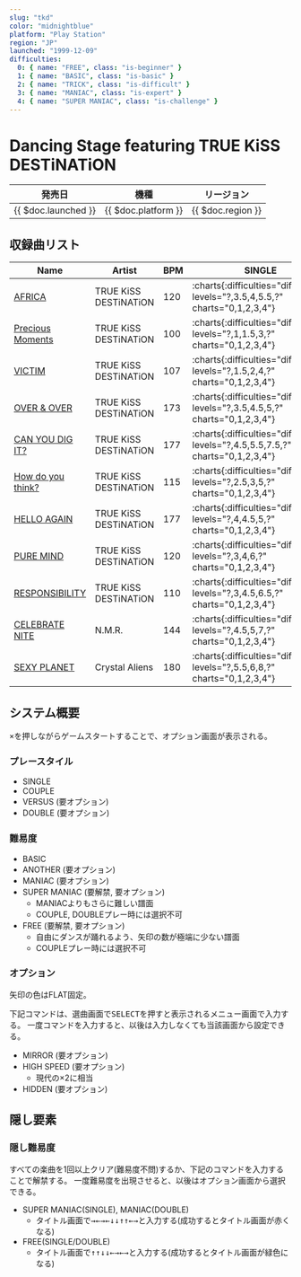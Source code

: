 ```yaml
---
slug: "tkd"
color: "midnightblue"
platform: "Play Station"
region: "JP"
launched: "1999-12-09"
difficulties:
  0: { name: "FREE", class: "is-beginner" }
  1: { name: "BASIC", class: "is-basic" }
  2: { name: "TRICK", class: "is-difficult" }
  3: { name: "MANIAC", class: "is-expert" }
  4: { name: "SUPER MANIAC", class: "is-challenge" }
---
```


# Dancing Stage featuring TRUE KiSS DESTiNATiON

|発売日|機種|リージョン|
|------|----|---------|
|{{ $doc.launched }}|{{ $doc.platform }}|{{ $doc.region }}|

## 収録曲リスト

|Name|Artist|BPM|SINGLE|DOUBLE|COUPLE|
|----|------|---|------|------|------|
|[AFRICA](/songs/africa)|TRUE KiSS DESTiNATiON|120|:charts{:difficulties="difficulties" levels="?,3.5,4,5.5,?" charts="0,1,2,3,4"}|:charts{:difficulties="difficulties" levels="?,4,7.5,?" charts="0,1,2,3"}|:charts{:difficulties="difficulties" levels="3.5,4,5.5" charts="1,2,3"}|
|[Precious Moments](/songs/precious-moments)|TRUE KiSS DESTiNATiON|100|:charts{:difficulties="difficulties" levels="?,1,1.5,3,?" charts="0,1,2,3,4"}|:charts{:difficulties="difficulties" levels="?,2,3,?" charts="0,1,2,3"}|:charts{:difficulties="difficulties" levels="1,1.5,3" charts="1,2,3"}|
|[VICTIM](/songs/victim)|TRUE KiSS DESTiNATiON|107|:charts{:difficulties="difficulties" levels="?,1.5,2,4,?" charts="0,1,2,3,4"}|:charts{:difficulties="difficulties" levels="?,2.5,3.5,?" charts="0,1,2,3"}|:charts{:difficulties="difficulties" levels="1.5,2,4" charts="1,2,3"}|
|[OVER & OVER](/songs/over-over)|TRUE KiSS DESTiNATiON|173|:charts{:difficulties="difficulties" levels="?,3.5,4.5,5,?" charts="0,1,2,3,4"}|:charts{:difficulties="difficulties" levels="?,4.5,5.5,?" charts="0,1,2,3"}|:charts{:difficulties="difficulties" levels="3.5,4.5,5" charts="1,2,3"}|
|[CAN YOU DIG IT?](/songs/can-you-dig-it)|TRUE KiSS DESTiNATiON|177|:charts{:difficulties="difficulties" levels="?,4.5,5.5,7.5,?" charts="0,1,2,3,4"}|:charts{:difficulties="difficulties" levels="?,5.5,9,?" charts="0,1,2,3"}|:charts{:difficulties="difficulties" levels="4.5,5.5,7.5" charts="1,2,3"}|
|[How do you think?](/songs/how-do-you-think)|TRUE KiSS DESTiNATiON|115|:charts{:difficulties="difficulties" levels="?,2.5,3,5,?" charts="0,1,2,3,4"}|:charts{:difficulties="difficulties" levels="?,3,4,?" charts="0,1,2,3"}|:charts{:difficulties="difficulties" levels="2.5,3,5" charts="1,2,3"}|
|[HELLO AGAIN](/songs/hello-again)|TRUE KiSS DESTiNATiON|177|:charts{:difficulties="difficulties" levels="?,4,4.5,5,?" charts="0,1,2,3,4"}|:charts{:difficulties="difficulties" levels="?,4.5,6.5,?" charts="0,1,2,3"}|:charts{:difficulties="difficulties" levels="4,4.5,5" charts="1,2,3"}|
|[PURE MIND](/songs/pure-mind)|TRUE KiSS DESTiNATiON|120|:charts{:difficulties="difficulties" levels="?,3,4,6,?" charts="0,1,2,3,4"}|:charts{:difficulties="difficulties" levels="?,4,7.5,?" charts="0,1,2,3"}|
|[RESPONSIBILITY](/songs/responsibility)|TRUE KiSS DESTiNATiON|110|:charts{:difficulties="difficulties" levels="?,3,4.5,6.5,?" charts="0,1,2,3,4"}|:charts{:difficulties="difficulties" levels="?,4,4.5,?" charts="0,1,2,3"}|:charts{:difficulties="difficulties" levels="3,4,6" charts="1,2,3"}|
|[CELEBRATE NITE](/songs/celebrate-nite)|N.M.R.|144|:charts{:difficulties="difficulties" levels="?,4.5,5,7,?" charts="0,1,2,3,4"}|:charts{:difficulties="difficulties" levels="?,3.5,8.5,?" charts="0,1,2,3"}|:charts{:difficulties="difficulties" levels="4.5,5,7" charts="1,2,3"}|
|[SEXY PLANET](/songs/sexy-planet)|Crystal Aliens|180|:charts{:difficulties="difficulties" levels="?,5.5,6,8,?" charts="0,1,2,3,4"}|:charts{:difficulties="difficulties" levels="?,6.5,9,?" charts="0,1,2,3"}|:charts{:difficulties="difficulties" levels="5.5,6,8" charts="1,2,3"}|

## システム概要

<kbd>×</kbd>を押しながらゲームスタートすることで、オプション画面が表示される。

### プレースタイル

- SINGLE
- COUPLE
- VERSUS (要オプション)
- DOUBLE (要オプション)

### 難易度

- BASIC
- ANOTHER (要オプション)
- MANIAC (要オプション)
- SUPER MANIAC (要解禁, 要オプション)
  - MANIACよりもさらに難しい譜面
  - COUPLE, DOUBLEプレー時には選択不可
- FREE (要解禁, 要オプション)
  - 自由にダンスが踊れるよう、矢印の数が極端に少ない譜面
  - COUPLEプレー時には選択不可

### オプション

矢印の色はFLAT固定。

下記コマンドは、選曲画面で<kbd>SELECT</kbd>を押すと表示されるメニュー画面で入力する。
一度コマンドを入力すると、以後は入力しなくても当該画面から設定できる。

- MIRROR (要オプション)
- HIGH SPEED (要オプション)
  - 現代の×2に相当
- HIDDEN (要オプション)

## 隠し要素

### 隠し難易度

すべての楽曲を1回以上クリア(難易度不問)するか、下記のコマンドを入力することで解禁する。
一度難易度を出現させると、以後はオプション画面から選択できる。

- SUPER MANIAC(SINGLE), MANIAC(DOUBLE)
  - タイトル画面で<kbd>→←→←↓↓↑↑←→</kbd>と入力する(成功するとタイトル画面が赤くなる)
- FREE(SINGLE/DOUBLE)
  - タイトル画面で<kbd>↑↑↓↓←→←→</kbd>と入力する(成功するとタイトル画面が緑色になる)
